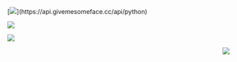 <!--- https://git.io/typing-svg --->
<!--- https://lvlifeng.herokuapp.com --->
[![](https://readme-typing-svg.demolab.com?font=ShadowsIntoLight&size=13&pause=1000&color=F78F24&width=435&lines=%F0%9F%91%8B+it+is+Okey.)](https://api.givemesomeface.cc/api/python)

<!--- https://github.com/anuraghazra/github-readme-stats  --->
[![](https://github-readme.givemesomeface.cc/api?username=itisokey&count_private=true&show_icons=true&theme=graywhite&hide_border=true&hide=stars&hide_title=true&line_height=21&text_color=000&icon_color=000&bg_color=0,ea6161,ffc64d,fffc4d,FFD700&theme=graywhite)](https://api.givemesomeface.cc/api/python)
  

<!--- https://github.com/anuraghazra/github-readme-stats  --->
[![](https://github-readme-stats.vercel.app/api/top-langs/?username=itisokey&layout=compact&count_private=true&hide_title=true&line_height=21&text_color=000&icon_color=000&bg_color=0,ea6161,ffc64d,fffc4d,FFD700&theme=graywhite)](https://api.givemesomeface.cc/api/python)





<div align="right">
<img src=https://komarev.com/ghpvc/?username=Lv-Lifeng&color=orange&style=flat&label=PV />
</div>



<!---
Lv-lifeng/Lv-lifeng is a ✨ special ✨ repository because its `README.md` (this file) appears on your GitHub profile.
You can click the Preview link to take a look at your changes.
--->
